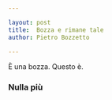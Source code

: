 ```yaml
---

layout: post
title:  Bozza e rimane tale
author: Pietro Bozzetto

---
```

È una bozza.
Questo è.

### Nulla più